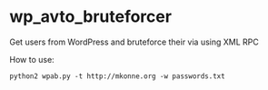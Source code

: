 # wp_avto_bruteforcer
Get users from WordPress and bruteforce their via using XML RPC


How to use:
```
python2 wpab.py -t http://mkonne.org -w passwords.txt
```
